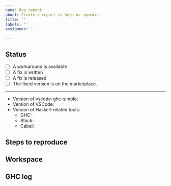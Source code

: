 ```yaml
---
name: Bug report
about: Create a report to help us improve
title: ''
labels: ''
assignees: ''

---
```


## Status

<!-- This is a 'wiki' area, intended for people coming to this issue, so that they could find information quickly. -->

- [ ] A workaround is available
- [ ] A fix is written
- [ ] A fix is released
- [ ] The fixed version is on the marketplace.

---

- Version of vscode-ghc-simple:
- Version of VSCode:
- Version of Haskell-related tools:
    <!-- Fill in for those you're using -->
    - GHC:
    - Stack: 
    - Cabal:

## Steps to reproduce

<!-- How do I get into the situation you're having problems with? -->

<!-- What do you expect to happen? What happened instead? -->

## Workspace

<!--
    How do I get your workspace?
    Do you have a repository I can clone?
    Can you minimize the repository to help make things easier?
-->

## GHC log

<!-- Please include logs (e.g. gist.github.com) by reproducing the bug from a fresh start opening the output tab, selecting GHC from the dropdown and copying everything relevant. See https://github.com/dramforever/vscode-ghc-simple#debuggingissues for screenshot. -->
